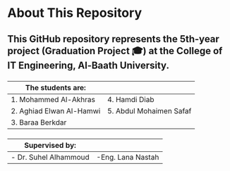 
# About This Repository 
## This GitHub repository represents the **5th-year project** (Graduation Project 🎓) at the College of IT Engineering, Al-Baath University.

###
<div align="center">

|The students are: | |
|--|--|
| 1. Mohammed Al-Akhras   |  4. Hamdi Diab |
| 2. Aghiad Elwan Al-Hamwi |  5. Abdul Mohaimen Safaf      |
|3. Baraa Berkdar |  |

</div>

###
<div align="center">

| Supervised by: | |
|--|--|
|- Dr. Suhel Alhammoud |-Eng. Lana Nastah|
</div>
